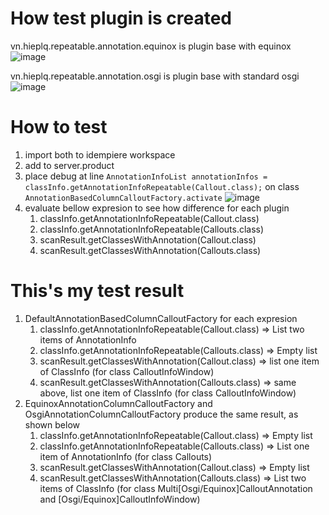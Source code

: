 # How test plugin is created
vn.hieplq.repeatable.annotation.equinox is plugin base with equinox
![image](https://github.com/user-attachments/assets/a0a5f199-d763-4f8b-8437-de7cc06bd24b)

vn.hieplq.repeatable.annotation.osgi is plugin base with standard osgi
![image](https://github.com/user-attachments/assets/7f881940-7a8a-41ac-ad28-77d97ed9dff7)

# How to test
1. import both to idempiere workspace
2. add to server.product
3. place debug at line `AnnotationInfoList annotationInfos = classInfo.getAnnotationInfoRepeatable(Callout.class);` on class `AnnotationBasedColumnCalloutFactory.activate`
![image](https://github.com/user-attachments/assets/242724bb-8e48-4c82-bfd8-dd1aa5c26799)
4. evaluate bellow expresion to see how difference for each plugin
   1. classInfo.getAnnotationInfoRepeatable(Callout.class)
   2. classInfo.getAnnotationInfoRepeatable(Callouts.class)
   3. scanResult.getClassesWithAnnotation(Callout.class)
   4. scanResult.getClassesWithAnnotation(Callouts.class)

# This's my test result
1. DefaultAnnotationBasedColumnCalloutFactory for each expresion
   1. classInfo.getAnnotationInfoRepeatable(Callout.class) => List two items of AnnotationInfo
   2. classInfo.getAnnotationInfoRepeatable(Callouts.class) => Empty list
   3. scanResult.getClassesWithAnnotation(Callout.class) => list one item of ClassInfo (for class CalloutInfoWindow)
   4. scanResult.getClassesWithAnnotation(Callouts.class) => same above, list one item of ClassInfo (for class CalloutInfoWindow)
2. EquinoxAnnotationColumnCalloutFactory and OsgiAnnotationColumnCalloutFactory produce the same result, as shown below
   1. classInfo.getAnnotationInfoRepeatable(Callout.class) => Empty list
   2. classInfo.getAnnotationInfoRepeatable(Callouts.class) => List one item of AnnotationInfo (for class Callouts)
   3. scanResult.getClassesWithAnnotation(Callout.class) => Empty list
   4. scanResult.getClassesWithAnnotation(Callouts.class) => List two items of ClassInfo (for class Multi[Osgi/Equinox]CalloutAnnotation and [Osgi/Equinox]CalloutInfoWindow)
